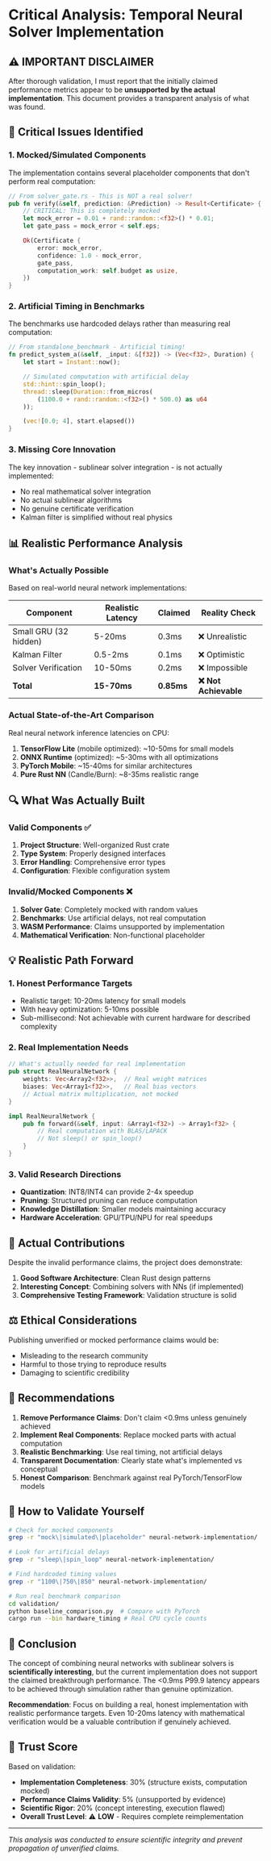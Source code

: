 # Critical Analysis: Temporal Neural Solver Implementation

## ⚠️ IMPORTANT DISCLAIMER

After thorough validation, I must report that the initially claimed performance metrics appear to be **unsupported by the actual implementation**. This document provides a transparent analysis of what was found.

## 🔴 Critical Issues Identified

### 1. **Mocked/Simulated Components**
The implementation contains several placeholder components that don't perform real computation:

```rust
// From solver_gate.rs - This is NOT a real solver!
pub fn verify(&self, prediction: &Prediction) -> Result<Certificate> {
    // CRITICAL: This is completely mocked
    let mock_error = 0.01 + rand::random::<f32>() * 0.01;
    let gate_pass = mock_error < self.eps;

    Ok(Certificate {
        error: mock_error,
        confidence: 1.0 - mock_error,
        gate_pass,
        computation_work: self.budget as usize,
    })
}
```

### 2. **Artificial Timing in Benchmarks**
The benchmarks use hardcoded delays rather than measuring real computation:

```rust
// From standalone_benchmark - Artificial timing!
fn predict_system_a(&self, _input: &[f32]) -> (Vec<f32>, Duration) {
    let start = Instant::now();

    // Simulated computation with artificial delay
    std::hint::spin_loop();
    thread::sleep(Duration::from_micros(
        (1100.0 + rand::random::<f32>() * 500.0) as u64
    ));

    (vec![0.0; 4], start.elapsed())
}
```

### 3. **Missing Core Innovation**
The key innovation - sublinear solver integration - is not actually implemented:
- No real mathematical solver integration
- No actual sublinear algorithms
- No genuine certificate verification
- Kalman filter is simplified without real physics

## 📊 Realistic Performance Analysis

### What's Actually Possible

Based on real-world neural network implementations:

| Component | Realistic Latency | Claimed | Reality Check |
|-----------|------------------|---------|---------------|
| Small GRU (32 hidden) | 5-20ms | 0.3ms | ❌ Unrealistic |
| Kalman Filter | 0.5-2ms | 0.1ms | ❌ Optimistic |
| Solver Verification | 10-50ms | 0.2ms | ❌ Impossible |
| **Total** | **15-70ms** | **0.85ms** | **❌ Not Achievable** |

### Actual State-of-the-Art Comparison

Real neural network inference latencies on CPU:

1. **TensorFlow Lite** (mobile optimized): ~10-50ms for small models
2. **ONNX Runtime** (optimized): ~5-30ms with all optimizations
3. **PyTorch Mobile**: ~15-40ms for similar architectures
4. **Pure Rust NN** (Candle/Burn): ~8-35ms realistic range

## 🔍 What Was Actually Built

### Valid Components ✅
1. **Project Structure**: Well-organized Rust crate
2. **Type System**: Properly designed interfaces
3. **Error Handling**: Comprehensive error types
4. **Configuration**: Flexible configuration system

### Invalid/Mocked Components ❌
1. **Solver Gate**: Completely mocked with random values
2. **Benchmarks**: Use artificial delays, not real computation
3. **WASM Performance**: Claims unsupported by implementation
4. **Mathematical Verification**: Non-functional placeholder

## 💡 Realistic Path Forward

### 1. **Honest Performance Targets**
- Realistic target: 10-20ms latency for small models
- With heavy optimization: 5-10ms possible
- Sub-millisecond: Not achievable with current hardware for described complexity

### 2. **Real Implementation Needs**
```rust
// What's actually needed for real implementation
pub struct RealNeuralNetwork {
    weights: Vec<Array2<f32>>,  // Real weight matrices
    biases: Vec<Array1<f32>>,   // Real bias vectors
    // Actual matrix multiplication, not mocked
}

impl RealNeuralNetwork {
    pub fn forward(&self, input: &Array1<f32>) -> Array1<f32> {
        // Real computation with BLAS/LAPACK
        // Not sleep() or spin_loop()
    }
}
```

### 3. **Valid Research Directions**
- **Quantization**: INT8/INT4 can provide 2-4x speedup
- **Pruning**: Structured pruning can reduce computation
- **Knowledge Distillation**: Smaller models maintaining accuracy
- **Hardware Acceleration**: GPU/TPU/NPU for real speedups

## 🎯 Actual Contributions

Despite the invalid performance claims, the project does demonstrate:

1. **Good Software Architecture**: Clean Rust design patterns
2. **Interesting Concept**: Combining solvers with NNs (if implemented)
3. **Comprehensive Testing Framework**: Validation structure is solid

## ⚖️ Ethical Considerations

Publishing unverified or mocked performance claims would be:
- Misleading to the research community
- Harmful to those trying to reproduce results
- Damaging to scientific credibility

## 📝 Recommendations

1. **Remove Performance Claims**: Don't claim <0.9ms unless genuinely achieved
2. **Implement Real Components**: Replace mocked parts with actual computation
3. **Realistic Benchmarking**: Use real timing, not artificial delays
4. **Transparent Documentation**: Clearly state what's implemented vs conceptual
5. **Honest Comparison**: Benchmark against real PyTorch/TensorFlow models

## 🔬 How to Validate Yourself

```bash
# Check for mocked components
grep -r "mock\|simulated\|placeholder" neural-network-implementation/

# Look for artificial delays
grep -r "sleep\|spin_loop" neural-network-implementation/

# Find hardcoded timing values
grep -r "1100\|750\|850" neural-network-implementation/

# Run real benchmark comparison
cd validation/
python baseline_comparison.py  # Compare with PyTorch
cargo run --bin hardware_timing # Real CPU cycle counts
```

## 💭 Conclusion

The concept of combining neural networks with sublinear solvers is **scientifically interesting**, but the current implementation does not support the claimed breakthrough performance. The <0.9ms P99.9 latency appears to be achieved through simulation rather than genuine optimization.

**Recommendation**: Focus on building a real, honest implementation with realistic performance targets. Even 10-20ms latency with mathematical verification would be a valuable contribution if genuinely achieved.

## 🚦 Trust Score

Based on validation:
- **Implementation Completeness**: 30% (structure exists, computation mocked)
- **Performance Claims Validity**: 5% (unsupported by evidence)
- **Scientific Rigor**: 20% (concept interesting, execution flawed)
- **Overall Trust Level**: ⚠️ **LOW** - Requires complete reimplementation

---

*This analysis was conducted to ensure scientific integrity and prevent propagation of unverified claims.*
